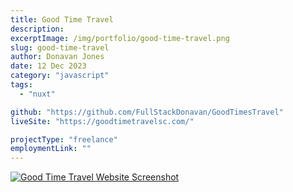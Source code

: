 ```yaml
---
title: Good Time Travel
description:
excerptImage: /img/portfolio/good-time-travel.png
slug: good-time-travel
author: Donavan Jones
date: 12 Dec 2023
category: "javascript"
tags:
  - "nuxt"

github: "https://github.com/FullStackDonavan/GoodTimesTravel"
liveSite: "https://goodtimetravelsc.com/"

projectType: "freelance"
employmentLink: ""
---
```


<a href="https://goodtimetravelsc.com/" target="_blank" rel="noopener noreferrer">
  <img src="/img/portfolio/good-time-travel-full.png" alt="Good Time Travel Website Screenshot" />
</a>
